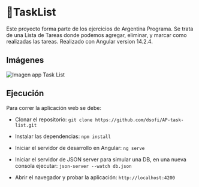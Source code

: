 # 📝TaskList 

Este proyecto forma parte de los ejercicios de Argentina Programa.
Se trata de una Lista de Tareas donde podemos agregar, eliminar, y marcar como realizadas las tareas.
Realizado con Angular version 14.2.4.



## Imágenes

![Imagen app Task List](https://i.ibb.co/syJ25VC/Task-List.png)



## Ejecución

Para correr la aplicación web se debe:

* Clonar el repositorio: 
`git clone https://github.com/dsofi/AP-task-list.git`

* Instalar las dependencias:
`npm install`

* Iniciar el servidor de desarrollo en Angular:
`ng serve`

* Iniciar el servidor de JSON server para simular una DB, en una nueva consola ejecutar:
`json-server --watch db.json`

* Abrir el navegador y probar la aplicación:
`http://localhost:4200`



